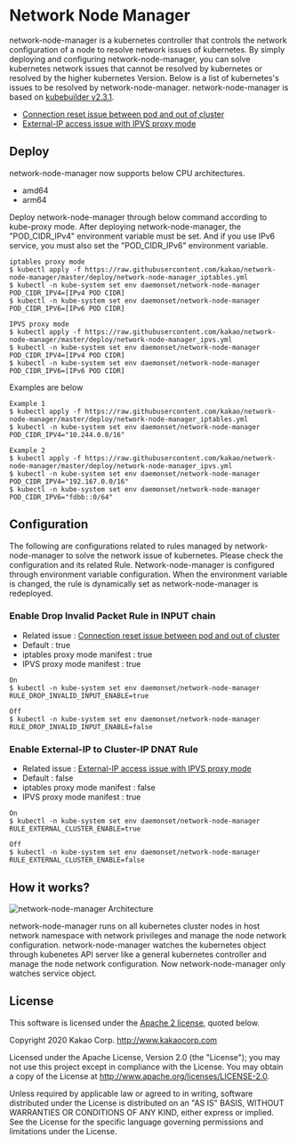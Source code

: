 # Network Node Manager

network-node-manager is a kubernetes controller that controls the network configuration of a node to resolve network issues of kubernetes. By simply deploying and configuring network-node-manager, you can solve kubernetes network issues that cannot be resolved by kubernetes or resolved by the higher kubernetes Version. Below is a list of kubernetes's issues to be resolved by network-node-manager. network-node-manager is based on [kubebuilder v2.3.1](https://github.com/kubernetes-sigs/kubebuilder).

* [Connection reset issue between pod and out of cluster](issues/connection_reset_issue_pod_out_cluster.md)
* [External-IP access issue with IPVS proxy mode](issues/external_IP_access_issue_IPVS_proxy_mode.md)

## Deploy

network-node-manager now supports below CPU architectures.

* amd64
* arm64

Deploy network-node-manager through below command according to kube-proxy mode. After deploying network-node-manager, the "POD_CIDR_IPv4" environment variable must be set. And if you use IPv6 service, you must also set the "POD_CIDR_IPv6" environment variable.

```
iptables proxy mode 
$ kubectl apply -f https://raw.githubusercontent.com/kakao/network-node-manager/master/deploy/network-node-manager_iptables.yml
$ kubectl -n kube-system set env daemonset/network-node-manager POD_CIDR_IPV4=[IPv4 POD CIDR]
$ kubectl -n kube-system set env daemonset/network-node-manager POD_CIDR_IPV6=[IPv6 POD CIDR]

IPVS proxy mode
$ kubectl apply -f https://raw.githubusercontent.com/kakao/network-node-manager/master/deploy/network-node-manager_ipvs.yml
$ kubectl -n kube-system set env daemonset/network-node-manager POD_CIDR_IPV4=[IPv4 POD CIDR]
$ kubectl -n kube-system set env daemonset/network-node-manager POD_CIDR_IPV6=[IPv6 POD CIDR]
```

Examples are below

```
Example 1
$ kubectl apply -f https://raw.githubusercontent.com/kakao/network-node-manager/master/deploy/network-node-manager_iptables.yml
$ kubectl -n kube-system set env daemonset/network-node-manager POD_CIDR_IPV4="10.244.0.0/16"

Example 2
$ kubectl apply -f https://raw.githubusercontent.com/kakao/network-node-manager/master/deploy/network-node-manager_ipvs.yml
$ kubectl -n kube-system set env daemonset/network-node-manager POD_CIDR_IPV4="192.167.0.0/16"
$ kubectl -n kube-system set env daemonset/network-node-manager POD_CIDR_IPV6="fdbb::0/64"
```

## Configuration

The following are configurations related to rules managed by network-node-manager to solve the network issue of kubernetes. Please check the configuration and its related Rule. Network-node-manager is configured through environment variable configuration. When the environment variable is changed, the rule is dynamically set as network-node-manager is redeployed.

### Enable Drop Invalid Packet Rule in INPUT chain

* Related issue : [Connection reset issue between pod and out of cluster](issues/connection_reset_issue_pod_out_cluster.md)
* Default : true
* iptables proxy mode manifest : true
* IPVS proxy mode manifest : true

```
On
$ kubectl -n kube-system set env daemonset/network-node-manager RULE_DROP_INVALID_INPUT_ENABLE=true

Off
$ kubectl -n kube-system set env daemonset/network-node-manager RULE_DROP_INVALID_INPUT_ENABLE=false
```
### Enable External-IP to Cluster-IP DNAT Rule

* Related issue : [External-IP access issue with IPVS proxy mode](issues/external_IP_access_issue_IPVS_proxy_mode.md)
* Default : false
* iptables proxy mode manifest : false
* IPVS proxy mode manifest : true

```
On
$ kubectl -n kube-system set env daemonset/network-node-manager RULE_EXTERNAL_CLUSTER_ENABLE=true

Off
$ kubectl -n kube-system set env daemonset/network-node-manager RULE_EXTERNAL_CLUSTER_ENABLE=false
```

## How it works?

![network-node-manager Architecture](img/network-node-manager_Architecture.PNG)

network-node-manager runs on all kubernetes cluster nodes in host network namespace with network privileges and manage the node network configuration. network-node-manager watches the kubernetes object through kubenetes API server like a general kubernetes controller and manage the node network configuration. Now network-node-manager only watches service object.

## License

This software is licensed under the [Apache 2 license](LICENSE), quoted below.

Copyright 2020 Kakao Corp. <http://www.kakaocorp.com>

Licensed under the Apache License, Version 2.0 (the "License"); you may not
use this project except in compliance with the License. You may obtain a copy
of the License at http://www.apache.org/licenses/LICENSE-2.0.

Unless required by applicable law or agreed to in writing, software
distributed under the License is distributed on an "AS IS" BASIS, WITHOUT
WARRANTIES OR CONDITIONS OF ANY KIND, either express or implied. See the
License for the specific language governing permissions and limitations under
the License.

